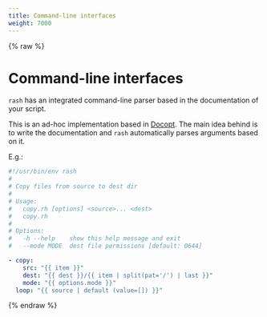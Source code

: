 ```yaml
---
title: Command-line interfaces
weight: 7000
---
```


{% raw %}
# Command-line interfaces <!-- omit in toc -->

`rash` has an integrated command-line parser based in the documentation of your script.

This is an ad-hoc implementation based in [Docopt](http://docopt.org/). The main idea
behind is to write the documentation and `rash` automatically parses arguments based on it.

E.g.:

```yaml
#!/usr/bin/env rash
#
# Copy files from source to dest dir
#
# Usage:
#   copy.rh [options] <source>... <dest>
#   copy.rh
#
# Options:
#   -h --help    show this help message and exit
#   --mode MODE  dest file permissions [default: 0644]

- copy:
    src: "{{ item }}"
    dest: "{{ dest }}/{{ item | split(pat='/') | last }}"
    mode: "{{ options.mode }}"
  loop: "{{ source | default (value=[]) }}"
```
{% endraw %}
